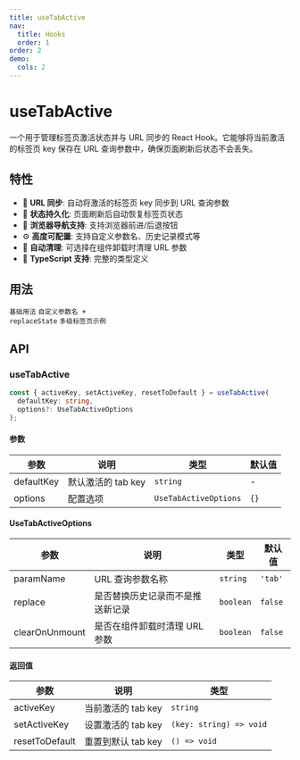 ```yaml
---
title: useTabActive
nav:
  title: Hooks
  order: 1
order: 2
demo:
  cols: 2
---
```


# useTabActive

一个用于管理标签页激活状态并与 URL 同步的 React Hook。它能够将当前激活的标签页 key 保存在 URL 查询参数中，确保页面刷新后状态不会丢失。

## 特性

- 🔄 **URL 同步**: 自动将激活的标签页 key 同步到 URL 查询参数
- 🔄 **状态持久化**: 页面刷新后自动恢复标签页状态
- 🎯 **浏览器导航支持**: 支持浏览器前进/后退按钮
- ⚙️ **高度可配置**: 支持自定义参数名、历史记录模式等
- 🧹 **自动清理**: 可选择在组件卸载时清理 URL 参数
- 📱 **TypeScript 支持**: 完整的类型定义

## 用法

<code src="./demos/basicExample.tsx">基础用法</code>
<code src="./demos/advancedExample.tsx">自定义参数名 + replaceState</code>
<code src="./demos/multiLevelExample.tsx">多级标签页示例</code>

## API

### useTabActive

```typescript
const { activeKey, setActiveKey, resetToDefault } = useTabActive(
  defaultKey: string,
  options?: UseTabActiveOptions
);
```

#### 参数

| 参数       | 说明               | 类型                  | 默认值 |
| ---------- | ------------------ | --------------------- | ------ |
| defaultKey | 默认激活的 tab key | `string`              | -      |
| options    | 配置选项           | `UseTabActiveOptions` | `{}`   |

#### UseTabActiveOptions

| 参数           | 说明                             | 类型      | 默认值  |
| -------------- | -------------------------------- | --------- | ------- |
| paramName      | URL 查询参数名称                 | `string`  | `'tab'` |
| replace        | 是否替换历史记录而不是推送新记录 | `boolean` | `false` |
| clearOnUnmount | 是否在组件卸载时清理 URL 参数    | `boolean` | `false` |

#### 返回值

| 参数           | 说明               | 类型                    |
| -------------- | ------------------ | ----------------------- |
| activeKey      | 当前激活的 tab key | `string`                |
| setActiveKey   | 设置激活的 tab key | `(key: string) => void` |
| resetToDefault | 重置到默认 tab key | `() => void`            |
